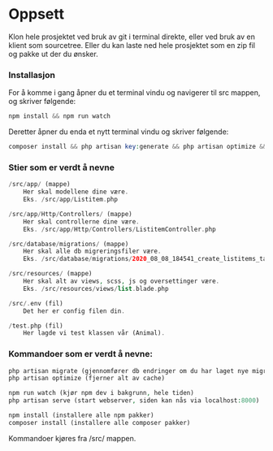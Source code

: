 # Oppsett

Klon hele prosjektet ved bruk av git i terminal direkte, eller ved bruk av en klient som sourcetree.
Eller du kan laste ned hele prosjektet som en zip fil og pakke ut der du ønsker.

### Installasjon

For å komme i gang åpner du et terminal vindu og navigerer til src mappen, og skriver følgende:

```php
npm install && npm run watch
```

Deretter åpner du enda et nytt terminal vindu og skriver følgende:
```php
composer install && php artisan key:generate && php artisan optimize && php artisan serve
```

### Stier som er verdt å nevne

```php
/src/app/ (mappe)
    Her skal modellene dine være.
    Eks. /src/app/Listitem.php

/src/app/Http/Controllers/ (mappe)
    Her skal controllerne dine være.
    Eks. /src/app/Http/Controllers/ListitemController.php

/src/database/migrations/ (mappe)
    Her skal alle db migreringsfiler være.
    Eks. /src/database/migrations/2020_08_08_184541_create_listitems_table.php

/src/resources/ (mappe)
    Her skal alt av views, scss, js og oversettinger være.
    Eks. /src/resources/views/list.blade.php

/src/.env (fil)
    Det her er config filen din.

/test.php (fil)
    Her lagde vi test klassen vår (Animal).
```

### Kommandoer som er verdt å nevne:

```php
php artisan migrate (gjennomfører db endringer om du har laget nye migreringsfiler)
php artisan optimize (fjerner alt av cache)

npm run watch (kjør npm dev i bakgrunn, hele tiden)
php artisan serve (start webserver, siden kan nås via localhost:8000)

npm install (installere alle npm pakker)
composer install (installere alle composer pakker)
```

Kommandoer kjøres fra /src/ mappen.
